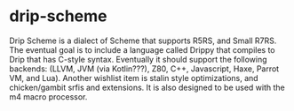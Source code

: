 # drip-scheme
Drip Scheme is a dialect of Scheme that supports R5RS, and Small R7RS. The eventual goal is to include a language called Drippy that compiles to Drip that has C-style syntax. Eventually it should support the following backends: (LLVM, JVM (via Kotlin???), Z80, C++, Javascript, Haxe, Parrot VM, and Lua). Another wishlist item is stalin style optimizations, and chicken/gambit srfis and extensions. It is also designed to be used with the m4 macro processor.
